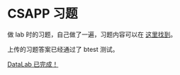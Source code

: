# CSAPP 习题

做 lab 时的习题，自己做了一遍，习题内容可以在 [这里找到](http://csapp.cs.cmu.edu/)。

上传的习题答案已经通过了 btest 测试。

[DataLab 已完成！](https://github.com/cchen-hhz/csapp-work/tree/main/datalab-handout)

